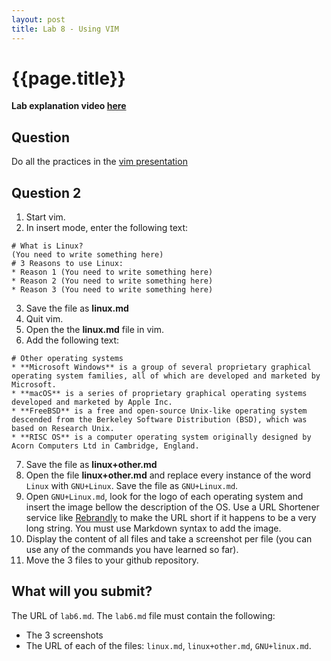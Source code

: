 ```yaml
---
layout: post
title: Lab 8 - Using VIM
---
```

# {{page.title}}

**Lab explanation video [here](https://youtu.be/V9etQNzVpvw)**


## Question 
Do all the practices in the [vim presentation](https://rapurl.live/w4n)

## Question 2
1. Start vim.
2. In insert mode, enter the following text:
```
# What is Linux?
(You need to write something here)
# 3 Reasons to use Linux:
* Reason 1 (You need to write something here)
* Reason 2 (You need to write something here)
* Reason 3 (You need to write something here)
```
3. Save the file as **linux.md**
4. Quit vim.
5. Open the the **linux.md** file in vim.
6. Add the following text:
```
# Other operating systems
* **Microsoft Windows** is a group of several proprietary graphical operating system families, all of which are developed and marketed by Microsoft. 
* **macOS** is a series of proprietary graphical operating systems developed and marketed by Apple Inc. 
* **FreeBSD** is a free and open-source Unix-like operating system descended from the Berkeley Software Distribution (BSD), which was based on Research Unix.
* **RISC OS** is a computer operating system originally designed by Acorn Computers Ltd in Cambridge, England. 
```
7. Save the file as **linux+other.md**
8. Open the file **linux+other.md** and replace every instance of the word `Linux` with `GNU+Linux`. Save the file as `GNU+Linux.md`. 
9. Open `GNU+Linux.md`, look for the logo of each operating system and insert the image bellow the description of the OS. Use a URL Shortener service like  [Rebrandly](https://www.rebrandly.com/) to make the URL short if it happens to be a very long string. You must use Markdown syntax to add the image.
10. Display the content of all files and take a screenshot per file (you can use any of the commands you have learned so far).
11. Move the 3 files to your github repository.

## What will you submit?
The URL of `lab6.md`. The `lab6.md` file must contain the following:
* The 3 screenshots 
* The URL of each of the files: `linux.md`, `linux+other.md`, `GNU+linux.md`. 
